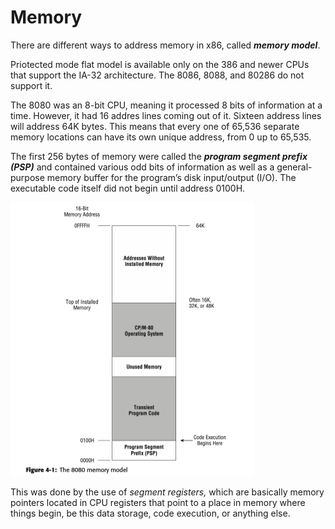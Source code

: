 # Memory

There are different ways to address memory in x86, called ***memory model***. 

Priotected mode flat model is available only on the 386 and newer CPUs that support the IA-32 architecture. The 8086, 8088, and 80286 do not support it.



The 8080 was an 8-bit CPU, meaning it processed 8 bits of information at a time. However, it had 16 addres lines coming out of it. Sixteen address lines will address 64K bytes. This means that every one of 65,536 separate memory locations can have its own unique address, from 0 up to 65,535.

The first 256 bytes of memory were called the ***program segment prefix (PSP)*** and contained various odd bits of information as well as a general-purpose memory buffer for the program’s disk input/output (I/O). The executable code itself did not begin until address 0100H.

<img src="img/image-20211024094111937.png" alt="image-20211024094111937" style="zoom:50%;" />

This was done by the use of *segment registers,* which are basically memory pointers located in CPU registers that point to a place in memory where things begin, be this data storage, code execution, or anything else.